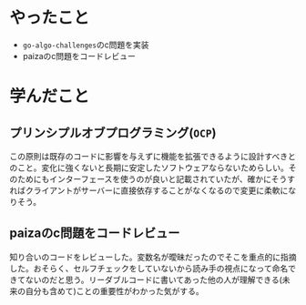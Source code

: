 # やったこと
- `go-algo-challenges`のc問題を実装
- paizaのc問題をコードレビュー

# 学んだこと

## プリンシプルオブプログラミング(`OCP`)
この原則は既存のコードに影響を与えずに機能を拡張できるように設計すべきとのこと。変化に強くないと長期に安定したソフトウェアならないためらしい。そのためにもインターフェースを使うのが良いと記載されていたが、確かにそうすればクライアントがサーバーに直接依存することがなくなるので変更に柔軟になりそう。

## paizaのc問題をコードレビュー
知り合いのコードをレビューした。変数名が曖昧だったのでそこを重点的に指摘した。おそらく、セルフチェックをしていないから読み手の視点になって命名できてないのだと思う。リーダブルコードに書いてあった他の人が理解できる(未来の自分も含めて)ことの重要性がわかった気がする。
